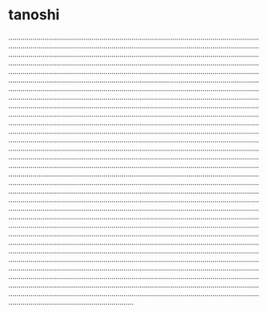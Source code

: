 # tanoshi
..................................................................................................................................................................................................................................................................................................................................................................................................................................................................................................................................................................................................................................................................................................................................................................................................................................................................................................................................................................................................................................................................................................................................................................................................................................................................................................................................................................................................................................................................................................................................................................................................................................................................................................................................................................................................................................................................................................................................................................................................................................................................................................................................................................................................................................................................................................................................................................................................................................................................................................................................................................................................................................................................................................................................................................................................................................................................................................................................................................................................................................................................................................................................................................................................................................................................................................................................................................................................................................................................................................................................................................................................................................................................................................................................................................................................................................................................................................................................................................................................................................................................